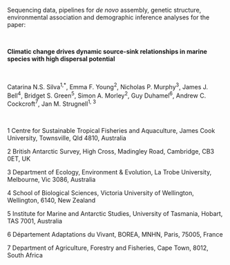 Sequencing data, pipelines for *de novo* assembly, genetic structure, environmental association and demographic inference analyses for the paper:

<p>&nbsp;</p>

**Climatic change drives dynamic source-sink relationships in marine species with high dispersal potential**

<p>&nbsp;</p>

Catarina N.S. Silva<sup>1,*</sup>, Emma F. Young<sup>2</sup>, Nicholas P. Murphy<sup>3</sup>, James J. Bell<sup>4</sup>, Bridget S. Green<sup>5</sup>, Simon A. Morley<sup>2</sup>, Guy Duhamel<sup>6</sup>, Andrew C. Cockcroft<sup>7</sup>, Jan M. Strugnell<sup>1, 3</sup>

<p>&nbsp;</p>

1 Centre for Sustainable Tropical Fisheries and Aquaculture, James Cook University, Townsville, Qld 4810, Australia

2 British Antarctic Survey, High Cross, Madingley Road, Cambridge, CB3 0ET, UK 

3 Department of Ecology, Environment & Evolution, La Trobe University, Melbourne, Vic 3086, Australia

4 School of Biological Sciences, Victoria University of Wellington, Wellington, 6140, New Zealand

5 Institute for Marine and Antarctic Studies, University of Tasmania, Hobart, TAS 7001, Australia

6 Département Adaptations du Vivant, BOREA, MNHN, Paris, 75005, France

7 Department of Agriculture, Forestry and Fisheries, Cape Town, 8012, South Africa
